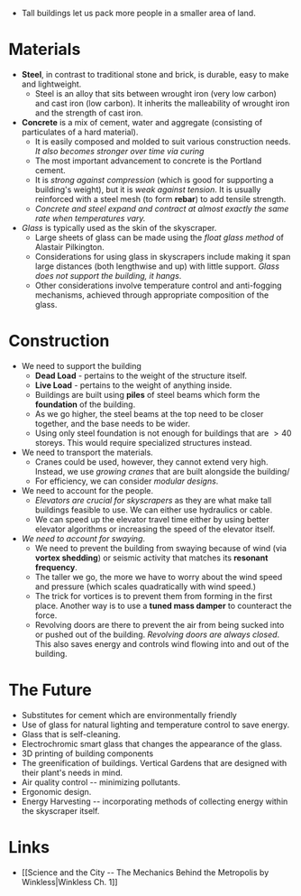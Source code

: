 * Tall buildings let us pack more people in a smaller area of land.
# Materials
* **Steel**, in contrast to traditional stone and brick, is durable, easy to make and lightweight. 
	* Steel is an alloy that sits between wrought iron (very low carbon) and cast iron (low carbon). It inherits the malleability of wrought iron and the strength of cast iron.
* **Concrete** is a mix of cement, water and aggregate (consisting of particulates of a hard material). 
	* It is easily composed and molded to suit various construction needs. *It also becomes stronger over time via curing*
	* The most important advancement to concrete is the Portland cement.
	* It is *strong against compression* (which is good for supporting a building's weight), but it is *weak against tension*. It is usually reinforced with a steel mesh (to form **rebar**) to add tensile strength.
	* *Concrete and steel expand and contract at almost exactly the same rate when temperatures vary.*
* *Glass* is typically used as the skin of the skyscraper.
	* Large sheets of glass can be made using the *float glass method* of Alastair Pilkington.
	* Considerations for using glass in skyscrapers include making it span large distances (both lengthwise and up) with little support. *Glass does not support the building, it hangs*.
	* Other considerations involve temperature control and anti-fogging mechanisms, achieved through appropriate composition of the glass.

# Construction
* We need to support the building
	* **Dead Load** - pertains to the weight of the structure itself.
	* **Live Load** - pertains to the weight of anything inside.
	* Buildings are built using **piles** of steel beams which form the **foundation** of the building.
	* As we go higher, the steel beams at the top need to be closer together, and the base needs to be wider.
	* Using only steel foundation is not enough for buildings that are $>40$ storeys. This would require specialized structures instead.
* We need to transport the materials.
	* Cranes could be used, however, they cannot extend very high. Instead, we use *growing cranes* that are built alongside the building/
	* For efficiency, we can consider *modular designs*.
* We need to account for the people.
	* *Elevators are crucial for skyscrapers* as they are what make tall buildings feasible to use. We can either use hydraulics or cable.
	* We can speed up the elevator travel time either by using better elevator algorithms or increasing the speed of the elevator itself.
* *We need to account for swaying*.
	* We need to prevent the building from swaying because of wind (via **vortex shedding**) or seismic activity that matches its **resonant frequency**.
	* The taller we go, the more we have to worry about the wind speed and pressure (which scales quadratically with wind speed.)
	* The trick for vortices is to prevent them from forming in the first place. Another way is to use a **tuned mass damper** to counteract the force.
	* Revolving doors are there to prevent the air from being sucked into or pushed out of the building. *Revolving doors are always closed*. This also saves energy and controls wind flowing into and out of the building.
# The Future
* Substitutes for cement which are environmentally friendly
* Use of glass for natural lighting and temperature control to save energy. 
* Glass that is self-cleaning.
* Electrochromic smart glass that changes the appearance of the glass.
* 3D printing of building components
* The greenification of buildings. Vertical Gardens that are designed with their plant's needs in mind.
* Air quality control -- minimizing pollutants.
* Ergonomic design.
* Energy Harvesting -- incorporating methods of collecting energy within the skyscraper itself.

# Links
* [[Science and the City -- The Mechanics Behind the Metropolis by Winkless|Winkless Ch. 1]]